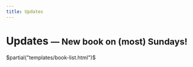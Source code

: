 ```yaml
---
title: Updates
---
```



<!--
noon noon 4.2K Nov  3 18:34 0531cbdb2a436ddcb36e52c5ca7cedf4.jpg
noon noon 3.8K Nov 21 13:40 0ca5b4df2456ecc2d049603fc2d3a3db.jpg
noon noon 3.1K Nov 21 13:40 436127c193c4c526a0f35d581e038698.jpg
noon noon 4.0K Nov 21 13:40 48e2305a0a1cbe4b65943f483ee77676.jpg
noon noon 4.0K Nov 21 13:40 df27be118dbb8bea369146127fc529c6.jpg
-->

<h1>Updates <small>&mdash; New book on (most) Sundays!</small></h1>

$partial("templates/book-list.html")$
